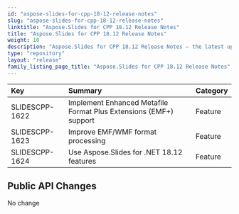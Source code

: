 ```yaml
---
id: "aspose-slides-for-cpp-18-12-release-notes"
slug: "aspose-slides-for-cpp-18-12-release-notes"
linktitle: "Aspose.Slides for CPP 18.12 Release Notes"
title: "Aspose.Slides for CPP 18.12 Release Notes"
weight: 10
description: "Aspose.Slides for CPP 18.12 Release Notes – the latest updates and fixes."
type: "repository"
layout: "release"
family_listing_page_title: "Aspose.Slides for CPP 18.12 Release Notes"
---
```


|**Key**|**Summary**|**Category**|
| :- | :- | :- |
|SLIDESCPP-1622|Implement Enhanced Metafile Format Plus Extensions (EMF+) support|Feature|
|SLIDESCPP-1623|Improve EMF/WMF format processing|Feature|
|SLIDESCPP-1624|Use Aspose.Slides for .NET 18.12 features|Feature|
## **Public API Changes**


No change




